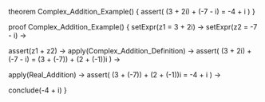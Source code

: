 theorem Complex_Addition_Example() {
  assert(
    (3 + 2i) + (-7 - i) = -4 + i
  )
}

proof Complex_Addition_Example() {
  setExpr(z1 = 3 + 2i) →
  setExpr(z2 = -7 - i) →
  
  assert(z1 + z2) →
  apply(Complex_Addition_Definition) →
  assert(
    (3 + 2i) + (-7 - i) = 
    (3 + (-7)) + (2 + (-1))i
  ) →
  
  apply(Real_Addition) →
  assert(
    (3 + (-7)) + (2 + (-1))i =
    -4 + i
  ) →
  
  conclude(-4 + i)
}